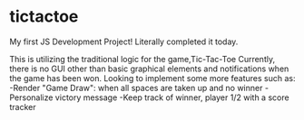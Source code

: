 # tictactoe
My first JS Development Project! Literally completed it today. 

This is utilizing the traditional logic for the game,Tic-Tac-Toe
Currently, there is no GUI other than basic graphical elements and notifications when the game has been won.
Looking to implement some more features such as:
-Render "Game Draw": when all spaces are taken up and no winner
-Personalize victory message
-Keep track of winner, player 1/2 with a score tracker 
